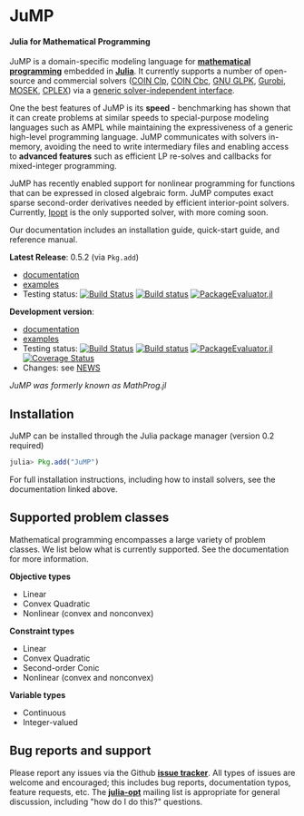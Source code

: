 JuMP
====
#### Julia for Mathematical Programming

JuMP is a domain-specific modeling language for **[mathematical programming]**
embedded in **[Julia]**. It currently supports a number of open-source and
commercial solvers ([COIN Clp], [COIN Cbc], [GNU GLPK], [Gurobi], [MOSEK], [CPLEX]) via a 
[generic solver-independent interface](https://github.com/JuliaOpt/MathProgBase.jl). 

One the best features of JuMP is its **speed** - benchmarking has shown that it
can create problems at similar speeds to special-purpose modeling languages
such as AMPL while maintaining the expressiveness of a generic high-level 
programming language. JuMP communicates with solvers in-memory, 
avoiding the need to write intermediary files and enabling access to **advanced
features** such as efficient LP re-solves and callbacks for mixed-integer programming.

JuMP has recently enabled support for nonlinear programming for functions that can be expressed in closed algebraic form. JuMP computes exact sparse second-order derivatives needed by efficient interior-point solvers. Currently, [Ipopt] is the only supported solver, with more coming soon. 

Our documentation includes an installation guide, quick-start guide, and reference manual. 

**Latest Release**: 0.5.2 (via ``Pkg.add``)
  * [documentation](https://jump.readthedocs.org/en/release-0.5)
  * [examples](https://github.com/JuliaOpt/JuMP.jl/tree/release-0.5/examples)
  * Testing status: [![Build Status](https://travis-ci.org/JuliaOpt/JuMP.jl.png?branch=release-0.5)](https://travis-ci.org/JuliaOpt/JuMP.jl) [![Build status](https://ci.appveyor.com/api/projects/status/val81xkp6y6uiw8g/branch/release-0.5)](https://ci.appveyor.com/project/mlubin/jump-jl) [![PackageEvaluator.jl](http://iainnz.github.io/packages.julialang.org/badges/JuMP_0.2.svg)](http://iainnz.github.io/packages.julialang.org/?pkg=JuMP&ver=0.2) 


**Development version**: 
  * [documentation](https://jump.readthedocs.org/en/latest)
  * [examples](https://github.com/JuliaOpt/JuMP.jl/tree/master/examples) 
  * Testing status: [![Build Status](https://travis-ci.org/JuliaOpt/JuMP.jl.png?branch=master)](https://travis-ci.org/JuliaOpt/JuMP.jl) [![Build status](https://ci.appveyor.com/api/projects/status/val81xkp6y6uiw8g/branch/master)](https://ci.appveyor.com/project/mlubin/jump-jl) [![PackageEvaluator.jl](http://iainnz.github.io/packages.julialang.org/badges/JuMP_0.3.svg)](http://iainnz.github.io/packages.julialang.org/?pkg=JuMP&ver=0.3) [![Coverage Status](https://coveralls.io/repos/JuliaOpt/JuMP.jl/badge.png)](https://coveralls.io/r/JuliaOpt/JuMP.jl)
  * Changes: see [NEWS](https://github.com/JuliaOpt/JuMP.jl/tree/master/NEWS.md)

*JuMP was formerly known as MathProg.jl*

## Installation

JuMP can be installed through the Julia package manager (version 0.2 required)

```julia
julia> Pkg.add("JuMP")
```

For full installation instructions, including how to install solvers, see the documentation linked above. 



## Supported problem classes

Mathematical programming encompasses a large variety of problem classes. 
We list below what is currently supported. See the documentation for more information. 

**Objective types**

* Linear
* Convex Quadratic
* Nonlinear (convex and nonconvex)

**Constraint types**

* Linear
* Convex Quadratic
* Second-order Conic
* Nonlinear (convex and nonconvex)

**Variable types**

* Continuous
* Integer-valued

## Bug reports and support

Please report any issues via the Github **[issue tracker]**. All types of issues are welcome and encouraged; this includes bug reports, documentation typos, feature requests, etc. The **[julia-opt]** mailing list is appropriate for general discussion, including "how do I do this?" questions.


[issue tracker]: https://github.com/JuliaOpt/JuMP.jl/issues
[mathematical programming]: http://en.wikipedia.org/wiki/Mathematical_optimization
[Julia]: http://julialang.org/
[COIN Clp]: https://github.com/mlubin/Clp.jl
[COIN Cbc]: https://github.com/mlubin/Cbc.jl
[GNU GLPK]: http://www.gnu.org/software/glpk/
[Gurobi]: http://www.gurobi.com/
[MOSEK]: http://mosek.com/
[CPLEX]: http://www-01.ibm.com/software/commerce/optimization/cplex-optimizer/
[Ipopt]: https://projects.coin-or.org/Ipopt
[julia-opt]: https://groups.google.com/forum/#!forum/julia-opt
